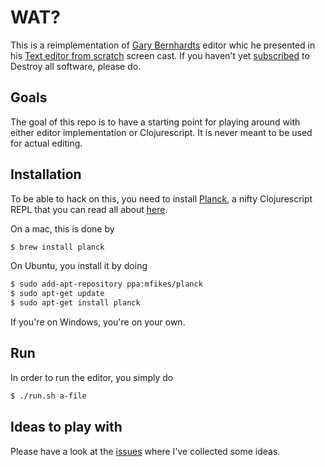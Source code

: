 # WAT?

This is a reimplementation of [Gary Bernhardts](https://github.com/garybernhardt) editor 
whic he presented in his [Text editor from scratch](https://www.destroyallsoftware.com/screencasts/catalog/text-editor-from-scratch) screen cast. If you haven't yet [subscribed](https://www.destroyallsoftware.com/screencasts/users/sign_up) to Destroy all software, please do.

## Goals

The goal of this repo is to have a starting point for playing around with either editor implementation
or Clojurescript. It is never meant to be used for actual editing.

## Installation

To be able to hack on this, you need to install [Planck](https://github.com/mfikes/planck), a nifty
Clojurescript REPL that you can read all about [here](http://planck-repl.org).

On a mac, this is done by

```sh
$ brew install planck
```

On Ubuntu, you install it by doing

```sh
$ sudo add-apt-repository ppa:mfikes/planck
$ sudo apt-get update
$ sudo apt-get install planck
```

If you're on Windows, you're on your own.

## Run

In order to run the editor, you simply do

```sh
$ ./run.sh a-file
```

## Ideas to play with

Please have a look at the [issues](https://github.com/slipset/editor/issues) where I've collected some 
ideas.

